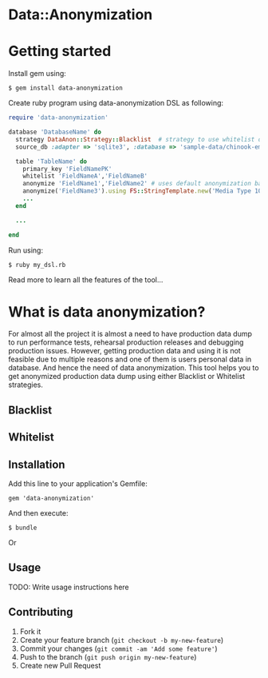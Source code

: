 # Data::Anonymization

# Getting started

Install gem using:

    $ gem install data-anonymization

Create ruby program using data-anonymization DSL as following:

```ruby
require 'data-anonymization'

database 'DatabaseName' do
  strategy DataAnon::Strategy::Blacklist  # strategy to use whitelist or blacklist
  source_db :adapter => 'sqlite3', :database => 'sample-data/chinook-empty.sqlite' # active record connection hash

  table 'TableName' do
    primary_key 'FieldNamePK'
    whitelist 'FieldNameA','FieldNameB'
    anonymize 'FieldName1','FieldName2' # uses default anonymization based on data types
    anonymize('FieldName3').using FS::StringTemplate.new('Media Type 100#{row_number}')
    ...
  end

  ...

end
```

Run using:

    $ ruby my_dsl.rb

Read more to learn all the features of the tool...

# What is data anonymization?

For almost all the project it is almost a need to have production data dump to run performance tests, rehearsal production releases and debugging production issues.
However, getting production data and using it is not feasible due to multiple reasons and one of them is users personal data in database. And hence the need of data anonymization.
This tool helps you to get anonymized production data dump using either Blacklist or Whitelist strategies.

## Blacklist

## Whitelist




## Installation

Add this line to your application's Gemfile:

    gem 'data-anonymization'

And then execute:

    $ bundle

Or

## Usage

TODO: Write usage instructions here

## Contributing

1. Fork it
2. Create your feature branch (`git checkout -b my-new-feature`)
3. Commit your changes (`git commit -am 'Add some feature'`)
4. Push to the branch (`git push origin my-new-feature`)
5. Create new Pull Request

